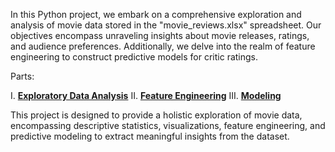 In this Python project, we embark on a comprehensive exploration and analysis of movie data stored in the "movie_reviews.xlsx" spreadsheet. 
Our objectives encompass unraveling insights about movie releases, ratings, and audience preferences. 
Additionally, we delve into the realm of feature engineering to construct predictive models for critic ratings.

Parts:

I.
**[Exploratory Data Analysis](https://github.com/xiyi1201/Master_Projects/blob/main/Python_Projects/Project3_EDA.ipynb)**
II.
**[Feature Engineering](https://github.com/xiyi1201/Master_Projects/blob/main/Python_Projects/Project3_FeatureEngineering.ipynb)**
III.
**[Modeling](https://github.com/xiyi1201/Master_Projects/blob/main/Python_Projects/Project3_Modeling.ipynb)**

This project is designed to provide a holistic exploration of movie data, encompassing descriptive statistics, visualizations, feature engineering, and predictive modeling to extract meaningful insights from the dataset.
